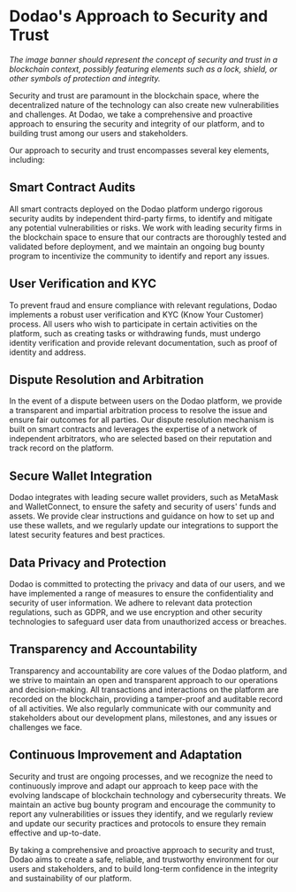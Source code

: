 # Dodao's Approach to Security and Trust

<!-- ![Dodao's Approach to Security and Trust](./img/security-trust.png) -->
*The image banner should represent the concept of security and trust in a blockchain context, possibly featuring elements such as a lock, shield, or other symbols of protection and integrity.*

Security and trust are paramount in the blockchain space, where the decentralized nature of the technology can also create new vulnerabilities and challenges. At Dodao, we take a comprehensive and proactive approach to ensuring the security and integrity of our platform, and to building trust among our users and stakeholders.

Our approach to security and trust encompasses several key elements, including:

## Smart Contract Audits

All smart contracts deployed on the Dodao platform undergo rigorous security audits by independent third-party firms, to identify and mitigate any potential vulnerabilities or risks. We work with leading security firms in the blockchain space to ensure that our contracts are thoroughly tested and validated before deployment, and we maintain an ongoing bug bounty program to incentivize the community to identify and report any issues.

## User Verification and KYC

To prevent fraud and ensure compliance with relevant regulations, Dodao implements a robust user verification and KYC (Know Your Customer) process. All users who wish to participate in certain activities on the platform, such as creating tasks or withdrawing funds, must undergo identity verification and provide relevant documentation, such as proof of identity and address.

## Dispute Resolution and Arbitration

In the event of a dispute between users on the Dodao platform, we provide a transparent and impartial arbitration process to resolve the issue and ensure fair outcomes for all parties. Our dispute resolution mechanism is built on smart contracts and leverages the expertise of a network of independent arbitrators, who are selected based on their reputation and track record on the platform.

## Secure Wallet Integration

Dodao integrates with leading secure wallet providers, such as MetaMask and WalletConnect, to ensure the safety and security of users' funds and assets. We provide clear instructions and guidance on how to set up and use these wallets, and we regularly update our integrations to support the latest security features and best practices.

## Data Privacy and Protection

Dodao is committed to protecting the privacy and data of our users, and we have implemented a range of measures to ensure the confidentiality and security of user information. We adhere to relevant data protection regulations, such as GDPR, and we use encryption and other security technologies to safeguard user data from unauthorized access or breaches.

## Transparency and Accountability

Transparency and accountability are core values of the Dodao platform, and we strive to maintain an open and transparent approach to our operations and decision-making. All transactions and interactions on the platform are recorded on the blockchain, providing a tamper-proof and auditable record of all activities. We also regularly communicate with our community and stakeholders about our development plans, milestones, and any issues or challenges we face.

## Continuous Improvement and Adaptation

Security and trust are ongoing processes, and we recognize the need to continuously improve and adapt our approach to keep pace with the evolving landscape of blockchain technology and cybersecurity threats. We maintain an active bug bounty program and encourage the community to report any vulnerabilities or issues they identify, and we regularly review and update our security practices and protocols to ensure they remain effective and up-to-date.

By taking a comprehensive and proactive approach to security and trust, Dodao aims to create a safe, reliable, and trustworthy environment for our users and stakeholders, and to build long-term confidence in the integrity and sustainability of our platform.
